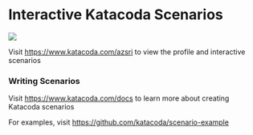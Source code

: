 # Interactive Katacoda Scenarios

[![](http://shields.katacoda.com/katacoda/azsri/count.svg)](https://www.katacoda.com/azsri "Get your profile on Katacoda.com")

Visit https://www.katacoda.com/azsri to view the profile and interactive scenarios

### Writing Scenarios
Visit https://www.katacoda.com/docs to learn more about creating Katacoda scenarios

For examples, visit https://github.com/katacoda/scenario-example
